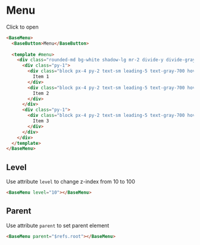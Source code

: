 # Menu

<div class="my-10">
    <base-menu>
        <base-button>Click to open</base-button>
        <template #menu>
          <div class="w-48 rounded-md bg-white shadow-lg mr-2 divide-y divide-gray-200">
            <div class="py-1">
              <div class="block px-4 py-2 text-sm leading-5 text-gray-700 hover:bg-gray-100 hover:text-gray-900 focus:outline-none focus:bg-gray-100 focus:text-gray-900">
                Item 1
              </div>
              <div class="block px-4 py-2 text-sm leading-5 text-gray-700 hover:bg-gray-100 hover:text-gray-900 focus:outline-none focus:bg-gray-100 focus:text-gray-900">
                Item 2
              </div>
            </div>
            <div class="py-1">
              <div class="block px-4 py-2 text-sm leading-5 text-gray-700 hover:bg-gray-100 hover:text-gray-900 focus:outline-none focus:bg-gray-100 focus:text-gray-900">
                Item 3
              </div>
            </div>
          </div>
        </template>
    </base-menu>
</div>

```html
<BaseMenu>
  <BaseButton>Menu</BaseButton>
  
  <template #menu>
    <div class="rounded-md bg-white shadow-lg mr-2 divide-y divide-gray-200">
      <div class="py-1">
        <div class="block px-4 py-2 text-sm leading-5 text-gray-700 hover:bg-gray-100 hover:text-gray-900 focus:outline-none focus:bg-gray-100 focus:text-gray-900">
          Item 1
        </div>
        <div class="block px-4 py-2 text-sm leading-5 text-gray-700 hover:bg-gray-100 hover:text-gray-900 focus:outline-none focus:bg-gray-100 focus:text-gray-900">
          Item 2
        </div>
      </div>
      <div class="py-1">
        <div class="block px-4 py-2 text-sm leading-5 text-gray-700 hover:bg-gray-100 hover:text-gray-900 focus:outline-none focus:bg-gray-100 focus:text-gray-900">
          Item 3
        </div>
      </div>
    </div>
  </template>
</BaseMenu>
```

<div class="h-12"></div>

## Level

Use attribute `level` to change z-index from 10 to 100

```html
<BaseMenu level="10"></BaseMenu>
```

<div class="h-12"></div>

## Parent

Use attribute `parent` to set parent element

```html
<BaseMenu parent="$refs.root"></BaseMenu>
```
